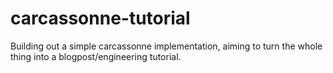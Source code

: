 carcassonne-tutorial
====================

Building out a simple carcassonne implementation, aiming to turn the whole thing into a blogpost/engineering tutorial.
